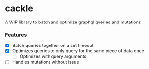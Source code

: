 # cackle

A WIP library to batch and optimize graphql queries and mutations

### Features

- [x] Batch queries together on a set timeout
- [x] Optimizes queries to only query for the same piece of data once
  - [ ] Optimizes with query arguments
- [ ] Handles mutations without issue
